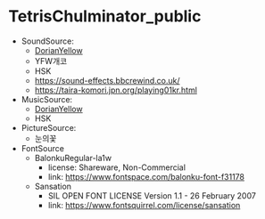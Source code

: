 # TetrisChulminator_public
- SoundSource:
  - [DorianYellow](https://github.com/DorianYellow)
  - YFW개코
  - HSK
  - https://sound-effects.bbcrewind.co.uk/
  - https://taira-komori.jpn.org/playing01kr.html
- MusicSource:
  - [DorianYellow](https://github.com/DorianYellow)
  - HSK
- PictureSource:
  - 눈의꽃
- FontSource
    - BalonkuRegular-la1w
      - license: Shareware, Non-Commercial
      - link: https://www.fontspace.com/balonku-font-f31178
    - Sansation
      - SIL OPEN FONT LICENSE Version 1.1 - 26 February 2007
      - link: https://www.fontsquirrel.com/license/sansation
